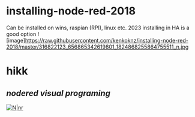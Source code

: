 # installing-node-red-2018
Can be installed on wins, raspian (RPI), linux etc.
2023 installing in HA is a good option
![image]https://raw.githubusercontent.com/kenkoknz/installing-node-red-2018/master/316822123_656865342619801_1824868255864755511_n.jpg

# hikk 
## _nodered visual programing_

[![N|nr](https://nodered.org/)](https://nodered.org/)


